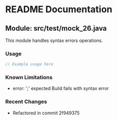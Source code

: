 # README Documentation

## Module: src/test/mock_26.java

This module handles syntax errors operations.

### Usage

```java
// Example usage here
```

### Known Limitations

- error: ';' expected Build fails with syntax error

### Recent Changes

- Refactored in commit 2f949375
